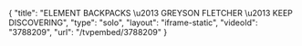 {
    "title": "ELEMENT BACKPACKS \u2013 GREYSON FLETCHER \u2013 KEEP DISCOVERING",
    "type": "solo",
    "layout": "iframe-static",
    "videoId": "3788209",
    "url": "\/tvpembed\/3788209"
}